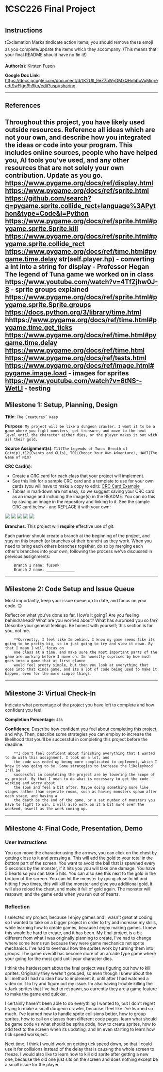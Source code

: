 # ❗CSC226 Final Project

## Instructions

❗️Exclamation Marks ❗️indicate action items; you should remove these emoji as you complete/update the items which 
  they accompany. (This means that your final README should have no ❗️in it!)

️**Author(s)**: Kirsten Fuson

**Google Doc Link**: https://docs.google.com/document/d/1K2Ult_9eZ7bWyDMxQHnbboVqMiqreudtSwFlgg9h9ko/edit?usp=sharing

---

## References 
Throughout this project, you have likely used outside resources. Reference all ideas which are not your own, 
and describe how you integrated the ideas or code into your program. This includes online sources, people who have 
helped you, AI tools you've used, and any other resources that are not solely your own contribution. Update as you go.
https://www.pygame.org/docs/ref/display.html
https://www.pygame.org/docs/ref/sprite.html
https://github.com/search?q=pygame.sprite.collide_rect+language%3APython&type=Code&l=Python
https://www.pygame.org/docs/ref/sprite.html#pygame.sprite.Sprite.kill
https://www.pygame.org/docs/ref/sprite.html#pygame.sprite.collide_rect
https://www.pygame.org/docs/ref/time.html#pygame.time.delay
str(self.player.hp) - converting a int into a string for display - Professor Hegan
The legend of Tuna game we worked on in class
https://www.youtube.com/watch?v=4TfZjhw0J-8 - sprite groups explained
https://www.pygame.org/docs/ref/sprite.html#pygame.sprite.Sprite.groups
https://docs.python.org/3/library/time.html
hhttps://www.pygame.org/docs/ref/time.html#pygame.time.get_ticks
https://www.pygame.org/docs/ref/time.html#pygame.time.delay
https://www.pygame.org/docs/ref/time.html
https://www.pygame.org/docs/ref/tests.html
https://www.pygame.org/docs/ref/image.html#pygame.image.load - images for sprites
https://www.youtube.com/watch?v=6tNS--WetLI - testing
---

## Milestone 1: Setup, Planning, Design

️**Title**: `The Creatures’ Keep`

**Purpose**: `My project will be like a dungeon crawler. I want it to be a game where you fight monsters, get treasure, and move to the next level until the character either dies, or the player makes it out with all their gold.`

**Source Assignment(s)**: `T11(The Legends of Tuna: Breath of Catnip),t12(Events and GUIs), T01(Choose Your Own Adventure), HW07(The Game of Nim)`

**CRC Card(s)**:
  - Create a CRC card for each class that your project will implement.
  - See this link for a sample CRC card and a template to use for your own cards (you will have to make a copy to edit):
    [CRC Card Example](https://docs.google.com/document/d/1JE_3Qmytk_JGztRqkPXWACJwciPH61VCx3idIlBCVFY/edit?usp=sharing)
  - Tables in markdown are not easy, so we suggest saving your CRC card as an image and including the image(s) in the 
    README. You can do this by saving an image in the repository and linking to it. See the sample CRC card below - 
    and REPLACE it with your own:
  
![](image/Class_Dungeon.png)
![](image/Class_Item.png)
![](image/Class_Monster.png)
![](image/Class_Player.png)
![](image/Class_RunGame.png)

**Branches**: This project will **require** effective use of git. 

Each partner should create a branch at the beginning of the project, and stay on this branch (or branches of their 
branch) as they work. When you need to bring each others branches together, do so by merging each other's branches 
into your own, following the process we've discussed in previous assignments: 

```
    Branch 1 name: fusonk
    Branch 2 name: _____________
```
---

## Milestone 2: Code Setup and Issue Queue

Most importantly, keep your issue queue up to date, and focus on your code. 🙃

Reflect on what you’ve done so far. How’s it going? Are you feeling behind/ahead? What are you worried about? 
What has surprised you so far? Describe your general feelings. Be honest with yourself; this section is for you, not me.

```
    **Currently, I feel like Im behind. I know my game seems like its going to be pretty big, so im just going to try and slow it down. By that I mean I will focus on
    one class at a time, and make sure the most important parts of the game are working before I move on. Im honestly suprised by how much goes into a game that at first glance
    would feel pretty simple, but then you look at everything that goes into that kinda game, and its a lot of code being used to make it happen, even for the more simple things.
```

---

## Milestone 3: Virtual Check-In

Indicate what percentage of the project you have left to complete and how confident you feel. 

**Completion Percentage**: `45%`

**Confidence**: Describe how confident you feel about completing this project, and why. Then, describe some 
  strategies you can employ to increase the likelihood that you'll be successful in completing this project 
  before the deadline.

```
    **I don't feel confident about finishing everything that I wanted to do with this assignment. I took on a lot, and
    the code was ended up being more complicated to implement, which I knew it was going to be. Some strategies to increase the likeleyhood I'll be
    successful in completing the project are by lowering the scope of my project. By that I mean to do what is necessary to get the code working and worry about
    the look and feel a bit after. Maybe doing something more like stages rather than seperate rooms, such as having monsters spawn after each stage, and having a 
    the death be the end of the game, or a set number of monsters you have to fight to win. I will also work on it a bit more over the weekend, aswell as the week coming up.
```

---

## Milestone 4: Final Code, Presentation, Demo

### User Instructions
You can move the character using the arrows, you can click on the chest by getting close to it and pressing a.
This will add the gold to your total in the bottom part of the screen. You want to avoid the ball that is spawned every
5 seconds by the monster, if it hits you you will take one damage. You have 5 hearts so you can take 5 hits. You can also
see this next to the gold in the bottom of the screen. You can hit the monster by going close to hit and hitting f two times, this
will kill the monster and give you additional gold, it will also reload the chest, and make it full of gold
again. The monster will respawn, and the game ends when you run out of hearts.

### Reflection

I selected my project, because I enjoy games and I wasn't great at coding so I wanted to take on
a bigger project in order to try and increase my skills, while learning how to create games, because
I enjoy making games. I knew this would be hard to create, and it has been. My final project is a bit different from
what I was originally planning to create, I've had to change where some items run because they were game mechanics
not sprite mechanics. I've had to overhaul how the sprites work by turning them into groups. The game
overall has become more of an arcade type game where your going for the most gold until your character dies.

I think the hardest part about the final project was figuring out how to kill sprites.
Originally they weren't grouped, so even though I knew about the kill method I had no idea how to implement it, until
after I had watched a video on it to try and figure out my issue. Im also having trouble killing the attack sprites
that I've had to respawn, so currently they are a game feature to make the game end quicker.

I certainly haven't been able to do everything I wanted to, but I don't regret trying to
make a small dungeon crawler, because I feel like I've learned so much.
I've learned how to handle sprite collisions better, how to group sprites, how to call on classes 
from different code pages, learn what should be game code vs what should be sprite code,
how to create sprites, how to add text to the screen when its updating, and Im even starting to learn how tick speed works,ect.

Next time, I think I would work on getting tick speed down, so that I could use it for collisions instead
of the delay that is causing the whole screen to freeze. I would also like to learn how to kill old sprite
after getting a new one, because the old one just sits on the screen and does nothing except be a small issue for
the player.